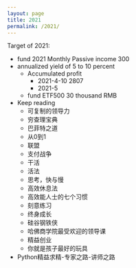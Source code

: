 ```yaml
---
layout: page
title: 2021
permalink: /2021/
---
```


Target of 2021:
- fund 2021 Monthly Passive income 300
- annualized yield of 5 to 10 percent
    - Accumulated profit
        - 2021-4-10 2807
        - 2021-5
    - fund ETF500 30 thousand RMB
- Keep reading
    - 可复制的领导力
    - 穷查理宝典
    - 巴菲特之道
    - 从0到1
    - 联盟
    - 支付战争
    - 干活
    - 活法
    - 思考，快与慢
    - 高效休息法
    - 高效能人士的七个习惯
    - 刻意练习
    - 终身成长
    - 硅谷钢铁侠
    - 哈佛商学院最受欢迎的领导课
    - 精益创业
    - 你就是孩子最好的玩具
- Python精益求精-专家之路-讲师之路
